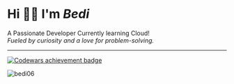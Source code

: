 #      Hi 👋🏻 I'm _Bedi_
A Passionate Developer Currently learning Cloud! <br>
        _Fueled by curiosity and a love for problem-solving._
           



<div>
    <hr>
</div>

<a href="https://www.codewars.com/users/Bedi06">
  <img src="https://www.codewars.com/users/Bedi06/badges/large" alt="Codewars achievement badge">
</a>





<p><img align="center" src="https://github-readme-streak-stats.herokuapp.com/?user=bedi06&" alt="bedi06" /></p>

